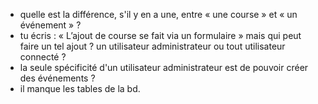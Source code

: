 -   quelle est la différence, s'il y en a une, entre « une course » et « un événement » ?
-   tu écris : « L’ajout de course se fait via un formulaire » mais qui peut faire un tel ajout ? un utilisateur administrateur ou tout utilisateur connecté ?
-   la seule spécificité d'un utilisateur administrateur est de pouvoir créer des événements ?
-   il manque les tables de la bd.
